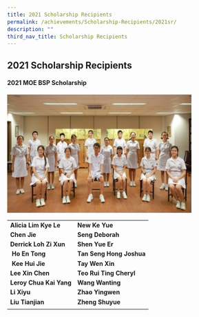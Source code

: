 ```yaml
---
title: 2021 Scholarship Recipients
permalink: /achievements/Scholarship-Recipients/2021sr/
description: ""
third_nav_title: Scholarship Recipients
---
```

## 2021 Scholarship Recipients

#### 2021 MOE BSP Scholarship

<img src="/images/MOE BSP.jpg" style="width:85%">

|   |   |
|---|---|
| **Alicia Lim Kye Le**  | **New Ke Yue**  |
| **Chen Jie**  | **Seng Deborah**  |
| **Derrick Loh Zi Xun**  | **Shen Yue Er**  |
|  **Ho En Tong**  | **Tan Seng Hong Joshua**  |
|  **Kee Hui Jie**  |**Tay Wen Xin**   |
| **Lee Xin Chen**  | **Teo Rui Ting Cheryl**  |
| **Leroy Chua Kai Yang**  | **Wang Wanting**  |
| **Li Xiyu**  | **Zhao Yingwen**  |
| **Liu Tianjian**  | **Zheng Shuyue**  |
|   |   |
